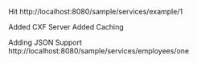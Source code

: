 Hit http://localhost:8080/sample/services/example/1


Added CXF Server
Added Caching

Adding JSON Support
http://localhost:8080/sample/services/employees/one